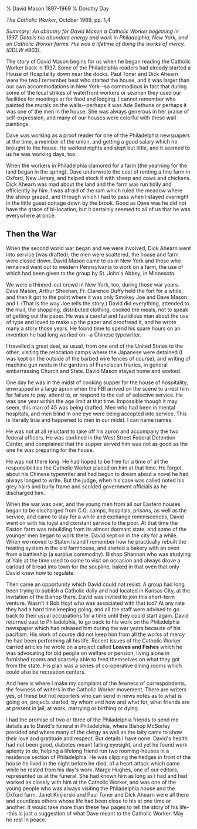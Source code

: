 % David Mason 1897-1969
% Dorothy Day

*The Catholic Worker*, October 1969, pp. 1,4

*Summary: An obituary for David Mason a Catholic Worker beginning in
1937. Details his abundant energy and work in Philadelphia, New York,
and on Catholic Worker farms. His was a lifetime of doing the works of
mercy. (DDLW \#903).*

The story of David Mason begins for us when he began reading the
Catholic Worker back in 1937. Some of the Philadelphia readers had
already started a House of Hospitality down near the docks. Paul Toner
and Dick Ahearn were the two I remember best who started the house, and
it was larger than our own accommodations in New York--so commodious in
fact that during some of the local strikes of waterfront workers or
seamen they used our facilities for meetings or for food and lodging. I
cannot remember who painted the murals on the walls--perhaps it was Ade
Bethune or perhaps it was one of the men in the house. She was always
generous in her praise of self-expression, and many of our houses were
colorful with these wall paintings.

Dave was working as a proof reader for one of the Philadelphia
newspapers at the time, a member of the union, and getting a good salary
which he brought to the house. He worked nights and slept but little,
and it seemed to us he was working days, too.

When the workers in Philadelphia clamored for a farm (the yearning
for the land began in the spring), Dave underwrote the cost of renting a
fine farm in Oxford, New Jersey, and helped stock it with sheep and cows
and chickens. Dick Ahearn was mad about the land and the farm was run
tidily and efficiently by him. I was afraid of the ram which ruled the
meadow where the sheep grazed, and through which I had to pass when I
stayed overnight in the little guest cottage down by the brook. Good as
Dave was he did not have the grace of bi-location, but it certainly
seemed to all of us that he was everywhere at once.

Then the War
------------

When the second world war began and we were involved, Dick Ahearn went
into service (was drafted), the men were scattered, the house and farm
were closed down. David Mason came to us in New York and those who
remained went out to western Pennsylvania to work on a farm, the use of
which had been given to the group by St. John's Abbey, in Minnesota.

We were a thinned-out crowd in New York, too, during those war
years. Dave Mason, Arthur Sheehan, Fr. Clarence Duffy held the fort for
a while, and then it got to the point where it was only Smokey Joe and
Dave Mason and I. (That is the way Joe tells the story.) David did
everything, attended to the mail, the shopping, distributed clothing,
cooked the meals, not to speak of getting out the paper. He was a
careful and fastidious man about the use of type and loved to make up
the paper and proofread it, and he wrote many a story those years. He
found time to spend his spare hours on an invention he had long worked
on--a Chinese typewriter.

I travelled a great deal, as usual, from one end of the United
States to the other, visiting the relocation camps where the Japanese
were detained (I was kept on the outside of the barbed wire fences of
course), and writing of machine gun nests in the gardens of Franciscan
friaries, in general embarrassing Church and State. David Mason stayed
home and worked.

One day he was in the midst of cooking supper for the house of
hospitality, enwrapped in a large apron when the FBI arrived on the
scene to arrest him for failure to pay, attend to, or respond to the
call of selective service. He was one year within the age limit at that
time. Impossible though it may seem, this man of 45 was being drafted.
Men who had been in mental hospitals, and men blind in one eye were
being accepted into service. This is literally true and happened to men
in our midst. I can name names.

He was not at all reluctant to take off his apron and accompany the
two federal officers. He was confined in the West Street Federal
Detention Center, and complained that the supper served him was not as
good as the one he was preparing for the house.

He was not there long. He had hoped to be free for a time of all
the responsibilities the Catholic Worker placed on him at that time. He
forgot about his Chinese typewriter and had begun to dream about a novel
he had always longed to write. But the judge, when his case was called
noted his grey hairs and burly frame and scolded government officials as
he discharged him.

When the war was over, and the young men from all our Eastern
houses began to be discharged from C.O. camps, hospitals, prisons, as
well as the service, and came to stay for a while and exchange
reminiscences, David went on with his loyal and constant service to the
poor. At that time the Easton farm was rebuilding from its almost
dormant state, and some of the younger men began to work there. David
kept on in the city for a while. When we moved to Staten Island I
remember how he practically rebuilt the heating system in the old
farmhouse, and started a bakery with an oven from a battleship (a
surplus commodity). Bishop Shannon who was studying at Yale at the time
used to come to visit on occasion and always drove a carload of bread
into town for the soupline, baked in that oven that only David knew how
to regulate.

Then came an opportunity which David could not resist. A group had
long been trying to publish a Catholic daily and had located in Kansas
City, at the invitation of the Bishop there. David was invited to join
this short-term venture. Wasn't it Bob Hoyt who was associated with that
too? At any rate they had a hard time keeping going, and all the staff
were advised to go back to their usual occupations for a time until they
could start again. David returned east to Philadelphia, to go back to
his work on the Philadelphia newspaper which had released him during the
war years because of his pacifism. His work of course did not keep him
from all the works of mercy he had been performing all his life. Recent
issues of the Catholic Worker carried articles he wrote on a project
called **Loaves and Fishes** which he was advocating for old people on
welfare or pension, living alone in furnished rooms and scarcely able to
feed themselves on what they got from the state. His plan was a series
of co-operative dining rooms which could also be recreation centers.

And here is where I make my complaint of the fewness of
correspondents, the fewness of writers in the Catholic Worker movement.
There are writers yes, of these but not reporters who can send in news
notes as to what is going on, projects started, by whom and how and what
for, what friends are at present in jail, at work, marrying or birthing
or dying.

I had the promise of two or three of the Philadelphia friends to
send me details as to David's funeral in Philadelphia, where Bishop
McSorley presided and where many of the clergy as well as the laity came
to show their love and gratitude and respect. But details I have none.
David's health had not been good, diabetes meant failing eyesight, and
yet he found work aplenty to do, helping a lifelong friend run two
rooming-houses in a residence section of Philadelphia. He was clipping
the hedges in front of the house he lived in the night before he died,
of a heart attack which came while he rested from his day's work. Marge
Hughes, one of our editors, represented us at the funeral. She had known
him as long as I had and had worked as closely with him at the Catholic
Worker, and was one of the young people who was always visiting the
Philadelphia house and the Oxford farm. Janet Kinjierski and Paul Toner
and Dick Ahearn were all there and countless others whose life had been
close to his at one time or another. It would take more than these few
pages to tell the story of his life--this is just a suggestion of what
Dave meant to the Catholic Worker. May he rest in peace.
